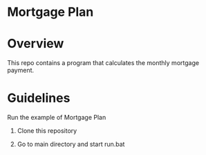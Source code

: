 # Mortgage Plan
# Overview
This repo contains a program that calculates the monthly mortgage payment.
# Guidelines

Run the example of Mortgage Plan

1. Clone this repository

2. Go to main directory and start run.bat
